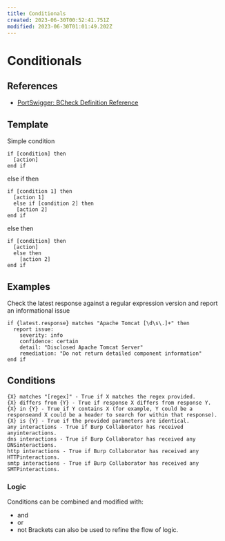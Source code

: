 ```yaml
---
title: Conditionals
created: 2023-06-30T00:52:41.751Z
modified: 2023-06-30T01:01:49.202Z
---
```


# Conditionals

## References
- [PortSwigger: BCheck Definition Reference](https://portswigger.net/burp/documentation/scanner/bchecks/bcheck-definition-reference)

## Template
Simple condition
```
if [condition] then
  [action]
end if
```

else if then
```
if [condition 1] then
  [action 1]
  else if [condition 2] then
   [action 2]
end if
```

else then
```
if [condition] then
  [action]
  else then
    [action 2]
end if
```       

## Examples
Check the latest response against a regular expression version and report an informational issue
```
if {latest.response} matches "Apache Tomcat [\d\s\.]+" then
  report issue:
    severity: info
    confidence: certain
    detail: "Disclosed Apache Tomcat Server"
    remediation: "Do not return detailed component information"
end if
```


## Conditions
```
{X} matches "[regex]" - True if X matches the regex provided.
{X} differs from {Y} - True if response X differs from response Y.
{X} in {Y} - True if Y contains X (for example, Y could be a responseand X could be a header to search for within that response).
{X} is {Y} - True if the provided parameters are identical.
any interactions - True if Burp Collaborator has received anyinteractions.
dns interactions - True if Burp Collaborator has received any DNSinteractions.
http interactions - True if Burp Collaborator has received any HTTPinteractions.
smtp interactions - True if Burp Collaborator has received any SMTPinteractions.
```

### Logic
Conditions can be combined and modified with:
- and
- or
- not
Brackets can also be used to refine the flow of logic.
